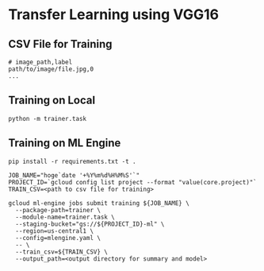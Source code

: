 # Transfer Learning using VGG16

## CSV File for Training

```csv
# image_path,label
path/to/image/file.jpg,0
...
```

## Training on Local

```
python -m trainer.task
```

## Training on ML Engine

```
pip install -r requirements.txt -t .
```

```
JOB_NAME="hoge`date '+%Y%m%d%H%M%S'`"
PROJECT_ID=`gcloud config list project --format "value(core.project)"`
TRAIN_CSV=<path to csv file for training>

gcloud ml-engine jobs submit training ${JOB_NAME} \
  --package-path=trainer \
  --module-name=trainer.task \
  --staging-bucket="gs://${PROJECT_ID}-ml" \
  --region=us-central1 \
  --config=mlengine.yaml \
  -- \
  --train_csv=${TRAIN_CSV} \
  --output_path=<output directory for summary and model>
```
